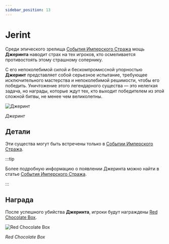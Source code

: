 ```yaml
---
sidebar_position: 13
---
```


# Jerint

Среди эпического зрелища [События Имперского Стража](/events/imperial-guardian) мощь **Джеринта** наводит страх на тех игроков, кто осмеливается противостоять этому страшному сопернику.

С его непоколебимой силой и бескомпромиссной упорностью **Джеринт** представляет собой серьезное испытание, требующее исключительного мастерства и непоколебимой решимости, чтобы его победить. Уничтожение этого легендарного существа — это нелегкая задача, но награды, которые ждут тех, кто выходит победителем из этой сложной битвы, не менее чем великолепны.

![Джеринт](/img/monsters/special/others/jerint.jpg)

_Джеринт_

## Детали

Эти существа могут быть встречены только в [Событии Имперского Стража](/events/imperial-guardian).

:::tip

Более подробную информацию о появлении Джеринта можно найти в статье [События Имперского Стража](/events/imperial-guardian).

:::

## Награда

После успешного убийства **Джеринта**, игроки будут награждены [Red Chocolate Box](/items/item-bags/misc/red-chocolate-box).

![Red Chocolate Box](/img/items/item-bags/red-chocolate-box.png)

_Red Chocolate Box_
